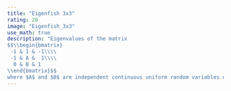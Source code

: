 ```yaml
---
title: "Eigenfish 3x3"
rating: 20
image: "Eigenfish_3x3"
use_math: true
description: "Eigenvalues of the matrix
$$\\begin{bmatrix}
 -1 & 1 & -1\\\\
 -1 & A &  1\\\\
  0 & B & 1
\\end{bmatrix}$$
where $A$ and $B$ are independent continuous uniform random variables on $(-2, 2)$. This image represents a sample of 3 million matrices. Note that this class of matrices is not Bohemian as it is sampled from a continuous distribution. Viewed on [-2-2i, 2+2i]."
---
```

